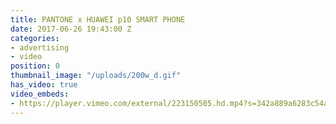 ```yaml
---
title: PANTONE x HUAWEI p10 SMART PHONE
date: 2017-06-26 19:43:00 Z
categories:
- advertising
- video
position: 0
thumbnail_image: "/uploads/200w_d.gif"
has_video: true
video_embeds:
- https://player.vimeo.com/external/223150505.hd.mp4?s=342a889a6283c54a9512f9c7790e64191ebb18f8&profile_id=119
---
```


